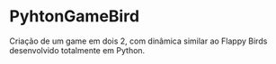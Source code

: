 # PyhtonGameBird
Criação de um game em dois 2, com dinâmica similar ao Flappy Birds desenvolvido totalmente em Python.

